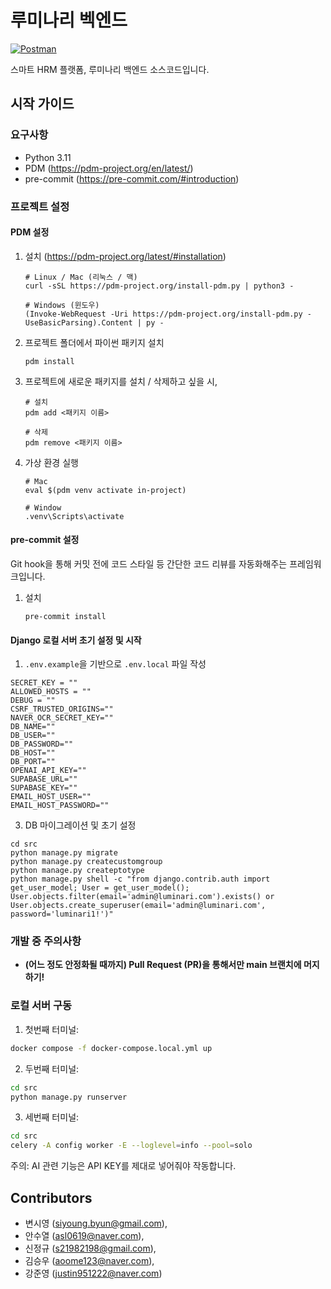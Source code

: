 # 루미나리 벡엔드

[![Postman](https://img.shields.io/badge/Postman-FF6C37?style=flat-square&logo=Postman&logoColor=white)](https://aivle-5-16.postman.co/workspace/Luminari~98554664-d63c-44f0-a043-a9d9b0159655/collection/11122919-e5e0cddb-a5c2-42d9-aa93-4d7830f3e7c5?active-environment=11122919-8185b909-67ba-40d4-b97a-878b1a1302b6)

스마트 HRM 플랫폼, 루미나리 백엔드 소스코드입니다.

## 시작 가이드

### 요구사항
* Python 3.11
* PDM (https://pdm-project.org/en/latest/)
* pre-commit (https://pre-commit.com/#introduction)

### 프로젝트 설정

#### PDM 설정

1. 설치 (https://pdm-project.org/latest/#installation)

   ```
   # Linux / Mac (리눅스 / 맥)
   curl -sSL https://pdm-project.org/install-pdm.py | python3 -

   # Windows (윈도우)
   (Invoke-WebRequest -Uri https://pdm-project.org/install-pdm.py -UseBasicParsing).Content | py -
   ```

2. 프로젝트 폴더에서 파이썬 패키지 설치
   ```
   pdm install
   ```

3. 프로젝트에 새로운 패키지를 설치 / 삭제하고 싶을 시,
   ```
   # 설치
   pdm add <패키지 이름>

   # 삭제
   pdm remove <패키지 이름>
   ```

4. 가상 환경 실행
   ```
   # Mac
   eval $(pdm venv activate in-project)

   # Window
   .venv\Scripts\activate
   ```

#### pre-commit 설정
Git hook을 통해 커밋 전에 코드 스타일 등 간단한 코드 리뷰를 자동화해주는 프레임워크입니다.
1. 설치
   ```
   pre-commit install
   ```

#### Django 로컬 서버 초기 설정 및 시작
1. `.env.example`을 기반으로 `.env.local` 파일 작성
```
SECRET_KEY = ""
ALLOWED_HOSTS = ""
DEBUG = ""
CSRF_TRUSTED_ORIGINS=""
NAVER_OCR_SECRET_KEY=""
DB_NAME=""
DB_USER=""
DB_PASSWORD=""
DB_HOST=""
DB_PORT=""
OPENAI_API_KEY=""
SUPABASE_URL=""
SUPABASE_KEY=""
EMAIL_HOST_USER=""
EMAIL_HOST_PASSWORD=""
```

3. DB 마이그레이션 및 초기 설정
```
cd src
python manage.py migrate
python manage.py createcustomgroup
python manage.py createptotype
python manage.py shell -c "from django.contrib.auth import get_user_model; User = get_user_model(); User.objects.filter(email='admin@luminari.com').exists() or User.objects.create_superuser(email='admin@luminari.com', password='luminari1!')"
```

### 개발 중 주의사항
* __(어느 정도 안정화될 때까지) Pull Request (PR)을 통해서만 main 브랜치에 머지하기!__

### 로컬 서버 구동

1. 첫번째 터미널:
```bash
docker compose -f docker-compose.local.yml up
```

2. 두번째 터미널:
```bash
cd src
python manage.py runserver
```

3. 세번째 터미널:
```bash
cd src
celery -A config worker -E --loglevel=info --pool=solo
```

주의: AI 관련 기능은 API KEY를 제대로 넣어줘야 작동합니다.

## Contributors
- 변시영 (siyoung.byun@gmail.com),
- 안수열 (asl0619@naver.com),
- 신정규 (s21982198@gmail.com),
- 김승우 (aoome123@naver.com),
- 강준영 (justin951222@naver.com)
